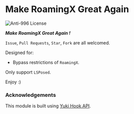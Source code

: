 # Make RoamingX Great Again

![Anti-996 License](https://img.shields.io/badge/license-Anti--996%20License-blue)

***Make RoamingX Great Again !***

`Issue`, `Pull Requests`, `Star`, `Fork` are all welcomed.

Designed for:

- Bypass restrictions of `RoamingX`.

Only support `LSPosed`.

Enjoy :)

### Acknowledgements

This module is built using [Yuki Hook API](https://github.com/fankes/YukiHookAPI).
